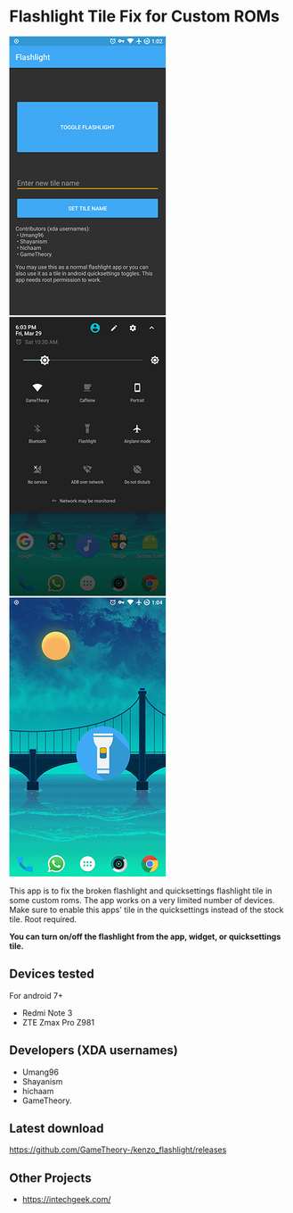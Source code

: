 # Flashlight Tile Fix for Custom ROMs

![image](screenshots/app0.png) ![image](screenshots/app1.png) ![image](screenshots/app2.png)

This app is to fix the broken flashlight and quicksettings flashlight tile in some custom roms. The app works on a very limited number of devices. Make sure to enable this apps' tile in the quicksettings instead of the stock tile. Root required.

**You can turn on/off the flashlight from the app, widget, or quicksettings tile.**

## Devices tested

For android 7+

- Redmi Note 3
- ZTE Zmax Pro Z981

## Developers (XDA usernames)

- Umang96
- Shayanism
- hichaam
- GameTheory.

## Latest download

<https://github.com/GameTheory-/kenzo_flashlight/releases>

## Other Projects

- <https://intechgeek.com/>
